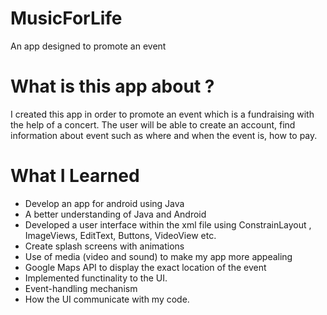 # MusicForLife
An app designed to promote an event

# What is this app about ?
I created this app in order to promote an event which is a fundraising with the help of a concert.
The user will be able to create an account, find information about event such as where and when the event is, how to pay.

# What I Learned
* Develop an app for android using Java
* A better understanding of Java and Android
* Developed a user interface within the xml file using ConstrainLayout , ImageViews, EditText, Buttons, VideoView etc.
* Create splash screens with animations
* Use of media (video and sound) to make my app more appealing
* Google Maps API to display the exact location of the event
* Implemented functinality to the UI.
* Event-handling mechanism
* How the UI communicate with my code.
